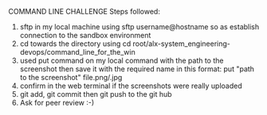 COMMAND LINE CHALLENGE
Steps followed:
1. sftp in my local machine using sftp username@hostname so as establish connection to the sandbox environment
2. cd towards the directory using cd root/alx-system_engineering-devops/command_line_for_the_win
3. used put command on my local command with the path to the screenshot then save it with the required name in this format: put "path to the screenshot" file.png/.jpg
4. confirm in the web terminal if the screenshots were really uploaded
5. git add, git commit then git push to the git hub
6. Ask for  peer review :-)
